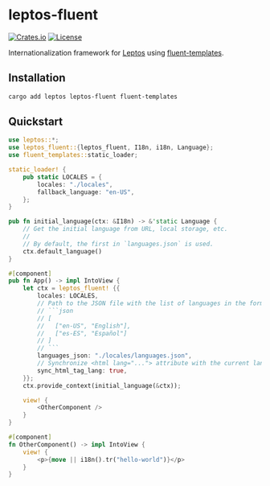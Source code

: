 # leptos-fluent

[![Crates.io](https://img.shields.io/crates/v/leptos-fluent)](https://crates.io/crates/leptos-fluent)
[![License](https://img.shields.io/crates/l/leptos-fluent?logo=mit)](https://github.com/mondeja/leptos-fluent/blob/master/LICENSE.md)

Internationalization framework for [Leptos] using [fluent-templates].

## Installation

```sh
cargo add leptos leptos-fluent fluent-templates
```

## Quickstart

````rust
use leptos::*;
use leptos_fluent::{leptos_fluent, I18n, i18n, Language};
use fluent_templates::static_loader;

static_loader! {
    pub static LOCALES = {
        locales: "./locales",
        fallback_language: "en-US",
    };
}

pub fn initial_language(ctx: &I18n) -> &'static Language {
    // Get the initial language from URL, local storage, etc.
    //
    // By default, the first in `languages.json` is used.
    ctx.default_language()
}

#[component]
pub fn App() -> impl IntoView {
    let ctx = leptos_fluent! {{
        locales: LOCALES,
        // Path to the JSON file with the list of languages in the form:
        // ```json
        // [
        //   ["en-US", "English"],
        //   ["es-ES", "Español"]
        // ]
        // ```
        languages_json: "./locales/languages.json",
        // Synchronize <html lang="..."> attribute with the current language
        sync_html_tag_lang: true,
    }};
    ctx.provide_context(initial_language(&ctx));

    view! {
        <OtherComponent />
    }
}

#[component]
fn OtherComponent() -> impl IntoView {
    view! {
        <p>{move || i18n().tr("hello-world")}</p>
    }
}
````

[leptos]: https://leptos.dev/
[fluent-templates]: https://github.com/XAMPPRocky/fluent-templates
